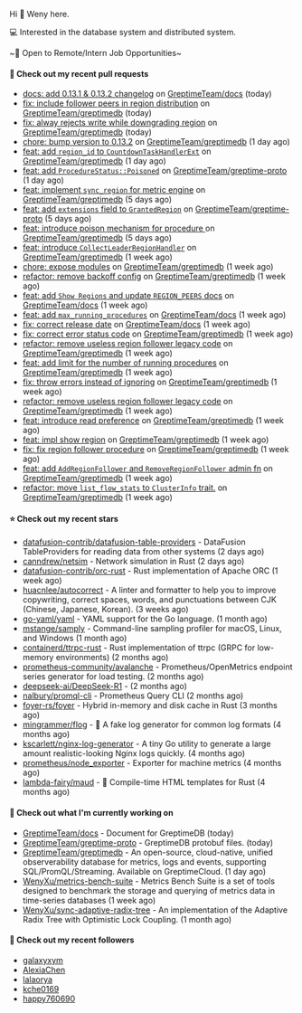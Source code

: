 Hi 👋 Weny here.

💻 Interested in the database system and distributed system.

~🍺 Open to Remote/Intern Job Opportunities~

#### 🔨 Check out my recent pull requests

- [docs: add 0.13.1 &amp; 0.13.2 changelog](https://github.com/GreptimeTeam/docs/pull/1634) on [GreptimeTeam/docs](https://github.com/GreptimeTeam/docs) (today)
- [fix: include follower peers in region distribution](https://github.com/GreptimeTeam/greptimedb/pull/5844) on [GreptimeTeam/greptimedb](https://github.com/GreptimeTeam/greptimedb) (today)
- [fix: alway rejects write while downgrading region](https://github.com/GreptimeTeam/greptimedb/pull/5842) on [GreptimeTeam/greptimedb](https://github.com/GreptimeTeam/greptimedb) (today)
- [chore: bump version to 0.13.2](https://github.com/GreptimeTeam/greptimedb/pull/5837) on [GreptimeTeam/greptimedb](https://github.com/GreptimeTeam/greptimedb) (1 day ago)
- [feat: add `region_id` to `CountdownTaskHandlerExt`](https://github.com/GreptimeTeam/greptimedb/pull/5834) on [GreptimeTeam/greptimedb](https://github.com/GreptimeTeam/greptimedb) (1 day ago)
- [feat: add `ProcedureStatus::Poisoned`](https://github.com/GreptimeTeam/greptime-proto/pull/229) on [GreptimeTeam/greptime-proto](https://github.com/GreptimeTeam/greptime-proto) (1 day ago)
- [feat: implement `sync_region` for metric engine](https://github.com/GreptimeTeam/greptimedb/pull/5826) on [GreptimeTeam/greptimedb](https://github.com/GreptimeTeam/greptimedb) (5 days ago)
- [feat: add `extensions` field to `GrantedRegion`](https://github.com/GreptimeTeam/greptime-proto/pull/227) on [GreptimeTeam/greptime-proto](https://github.com/GreptimeTeam/greptime-proto) (5 days ago)
- [feat: introduce poison mechanism for procedure ](https://github.com/GreptimeTeam/greptimedb/pull/5822) on [GreptimeTeam/greptimedb](https://github.com/GreptimeTeam/greptimedb) (5 days ago)
- [feat: introduce `CollectLeaderRegionHandler`](https://github.com/GreptimeTeam/greptimedb/pull/5811) on [GreptimeTeam/greptimedb](https://github.com/GreptimeTeam/greptimedb) (1 week ago)
- [chore: expose modules](https://github.com/GreptimeTeam/greptimedb/pull/5810) on [GreptimeTeam/greptimedb](https://github.com/GreptimeTeam/greptimedb) (1 week ago)
- [refactor: remove backoff config](https://github.com/GreptimeTeam/greptimedb/pull/5808) on [GreptimeTeam/greptimedb](https://github.com/GreptimeTeam/greptimedb) (1 week ago)
- [feat: add `Show Regions` and update `REGION_PEERS` docs](https://github.com/GreptimeTeam/docs/pull/1616) on [GreptimeTeam/docs](https://github.com/GreptimeTeam/docs) (1 week ago)
- [feat: add `max_running_procedures`](https://github.com/GreptimeTeam/docs/pull/1615) on [GreptimeTeam/docs](https://github.com/GreptimeTeam/docs) (1 week ago)
- [fix: correct release date](https://github.com/GreptimeTeam/docs/pull/1611) on [GreptimeTeam/docs](https://github.com/GreptimeTeam/docs) (1 week ago)
- [fix: correct error status code](https://github.com/GreptimeTeam/greptimedb/pull/5802) on [GreptimeTeam/greptimedb](https://github.com/GreptimeTeam/greptimedb) (1 week ago)
- [refactor: remove useless region follower legacy code](https://github.com/GreptimeTeam/greptimedb/pull/5795) on [GreptimeTeam/greptimedb](https://github.com/GreptimeTeam/greptimedb) (1 week ago)
- [feat: add limit for the number of running procedures](https://github.com/GreptimeTeam/greptimedb/pull/5793) on [GreptimeTeam/greptimedb](https://github.com/GreptimeTeam/greptimedb) (1 week ago)
- [fix: throw errors instead of ignoring](https://github.com/GreptimeTeam/greptimedb/pull/5792) on [GreptimeTeam/greptimedb](https://github.com/GreptimeTeam/greptimedb) (1 week ago)
- [refactor: remove useless region follower legacy code](https://github.com/GreptimeTeam/greptimedb/pull/5787) on [GreptimeTeam/greptimedb](https://github.com/GreptimeTeam/greptimedb) (1 week ago)
- [feat: introduce read preference](https://github.com/GreptimeTeam/greptimedb/pull/5783) on [GreptimeTeam/greptimedb](https://github.com/GreptimeTeam/greptimedb) (1 week ago)
- [feat: impl show region](https://github.com/GreptimeTeam/greptimedb/pull/5782) on [GreptimeTeam/greptimedb](https://github.com/GreptimeTeam/greptimedb) (1 week ago)
- [fix: fix region follower procedure](https://github.com/GreptimeTeam/greptimedb/pull/5781) on [GreptimeTeam/greptimedb](https://github.com/GreptimeTeam/greptimedb) (1 week ago)
- [feat: add `AddRegionFollower` and `RemoveRegionFollower` admin fn](https://github.com/GreptimeTeam/greptimedb/pull/5780) on [GreptimeTeam/greptimedb](https://github.com/GreptimeTeam/greptimedb) (1 week ago)
- [refactor: move `list_flow_stats` to `ClusterInfo` trait.](https://github.com/GreptimeTeam/greptimedb/pull/5774) on [GreptimeTeam/greptimedb](https://github.com/GreptimeTeam/greptimedb) (1 week ago)

#### ⭐ Check out my recent stars

- [datafusion-contrib/datafusion-table-providers](https://github.com/datafusion-contrib/datafusion-table-providers) - DataFusion TableProviders for reading data from other systems (2 days ago)
- [canndrew/netsim](https://github.com/canndrew/netsim) - Network simulation in Rust (2 days ago)
- [datafusion-contrib/orc-rust](https://github.com/datafusion-contrib/orc-rust) - Rust implementation of Apache ORC (1 week ago)
- [huacnlee/autocorrect](https://github.com/huacnlee/autocorrect) - A linter and formatter to help you to improve copywriting, correct spaces, words, and punctuations between CJK (Chinese, Japanese, Korean). (3 weeks ago)
- [go-yaml/yaml](https://github.com/go-yaml/yaml) - YAML support for the Go language. (1 month ago)
- [mstange/samply](https://github.com/mstange/samply) - Command-line sampling profiler for macOS, Linux, and Windows (1 month ago)
- [containerd/ttrpc-rust](https://github.com/containerd/ttrpc-rust) - Rust implementation of ttrpc (GRPC for low-memory environments) (2 months ago)
- [prometheus-community/avalanche](https://github.com/prometheus-community/avalanche) - Prometheus/OpenMetrics endpoint series generator for load testing. (2 months ago)
- [deepseek-ai/DeepSeek-R1](https://github.com/deepseek-ai/DeepSeek-R1) -  (2 months ago)
- [nalbury/promql-cli](https://github.com/nalbury/promql-cli) - Prometheus Query CLI (2 months ago)
- [foyer-rs/foyer](https://github.com/foyer-rs/foyer) - Hybrid in-memory and disk cache in Rust (3 months ago)
- [mingrammer/flog](https://github.com/mingrammer/flog) - :tophat: A fake log generator for common log formats (4 months ago)
- [kscarlett/nginx-log-generator](https://github.com/kscarlett/nginx-log-generator) - A tiny Go utility to generate a large amount realistic-looking Nginx logs quickly. (4 months ago)
- [prometheus/node_exporter](https://github.com/prometheus/node_exporter) - Exporter for machine metrics (4 months ago)
- [lambda-fairy/maud](https://github.com/lambda-fairy/maud) - :pencil: Compile-time HTML templates for Rust (4 months ago)

#### 👷 Check out what I'm currently working on

- [GreptimeTeam/docs](https://github.com/GreptimeTeam/docs) - Document for GreptimeDB (today)
- [GreptimeTeam/greptime-proto](https://github.com/GreptimeTeam/greptime-proto) - GreptimeDB protobuf files. (today)
- [GreptimeTeam/greptimedb](https://github.com/GreptimeTeam/greptimedb) - An open-source, cloud-native, unified observerability database for metrics, logs and events, supporting SQL/PromQL/Streaming. Available on GreptimeCloud. (1 day ago)
- [WenyXu/metrics-bench-suite](https://github.com/WenyXu/metrics-bench-suite) - Metrics Bench Suite is a set of tools designed to benchmark the storage and querying of metrics data in time-series databases (1 week ago)
- [WenyXu/sync-adaptive-radix-tree](https://github.com/WenyXu/sync-adaptive-radix-tree) - An implementation of the Adaptive Radix Tree with Optimistic Lock Coupling. (1 month ago)

#### 👯 Check out my recent followers

- [galaxyxym](https://github.com/galaxyxym)
- [AlexiaChen](https://github.com/AlexiaChen)
- [lalaorya](https://github.com/lalaorya)
- [kche0169](https://github.com/kche0169)
- [happy760690](https://github.com/happy760690)


